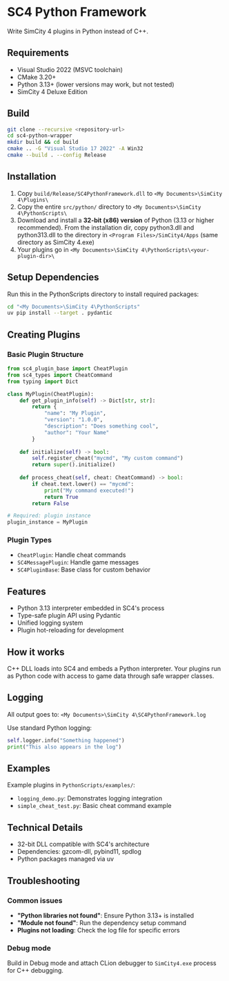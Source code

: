 # SC4 Python Framework

Write SimCity 4 plugins in Python instead of C++.

## Requirements
- Visual Studio 2022 (MSVC toolchain)
- CMake 3.20+
- Python 3.13+ (lower versions may work, but not tested)
- SimCity 4 Deluxe Edition

## Build
```bash
git clone --recursive <repository-url>
cd sc4-python-wrapper
mkdir build && cd build
cmake .. -G "Visual Studio 17 2022" -A Win32
cmake --build . --config Release
```

## Installation
1. Copy `build/Release/SC4PythonFramework.dll` to `<My Documents>\SimCity 4\Plugins\`
2. Copy the entire `src/python/` directory to `<My Documents>\SimCity 4\PythonScripts\`
3. Download and install a **32-bit (x86) version** of Python (3.13 or higher recommended). From the installation dir, copy python3.dll and python313.dll to the directory in `<Program Files>/SimCity4/Apps` (same directory as SimCity 4.exe)
4. Your plugins go in `<My Documents>\SimCity 4\PythonScripts\<your-plugin-dir>\`

## Setup Dependencies
Run this in the PythonScripts directory to install required packages:
```bash
cd "<My Documents>\SimCity 4\PythonScripts"
uv pip install --target . pydantic
```

## Creating Plugins

### Basic Plugin Structure
```python
from sc4_plugin_base import CheatPlugin
from sc4_types import CheatCommand
from typing import Dict

class MyPlugin(CheatPlugin):
    def get_plugin_info(self) -> Dict[str, str]:
        return {
            "name": "My Plugin",
            "version": "1.0.0",
            "description": "Does something cool",
            "author": "Your Name"
        }
    
    def initialize(self) -> bool:
        self.register_cheat("mycmd", "My custom command")
        return super().initialize()
    
    def process_cheat(self, cheat: CheatCommand) -> bool:
        if cheat.text.lower() == "mycmd":
            print("My command executed!")
            return True
        return False

# Required: plugin instance
plugin_instance = MyPlugin
```

### Plugin Types
- `CheatPlugin`: Handle cheat commands
- `SC4MessagePlugin`: Handle game messages  
- `SC4PluginBase`: Base class for custom behavior

## Features

- Python 3.13 interpreter embedded in SC4's process
- Type-safe plugin API using Pydantic
- Unified logging system
- Plugin hot-reloading for development

## How it works

C++ DLL loads into SC4 and embeds a Python interpreter. Your plugins run as Python code with access to game data through safe wrapper classes.

## Logging

All output goes to: `<My Documents>\SimCity 4\SC4PythonFramework.log`

Use standard Python logging:
```python
self.logger.info("Something happened")
print("This also appears in the log")
```

## Examples

Example plugins in `PythonScripts/examples/`:
- `logging_demo.py`: Demonstrates logging integration
- `simple_cheat_test.py`: Basic cheat command example

## Technical Details
- 32-bit DLL compatible with SC4's architecture
- Dependencies: gzcom-dll, pybind11, spdlog
- Python packages managed via uv

## Troubleshooting

### Common issues
- **"Python libraries not found"**: Ensure Python 3.13+ is installed
- **"Module not found"**: Run the dependency setup command
- **Plugins not loading**: Check the log file for specific errors

### Debug mode
Build in Debug mode and attach CLion debugger to `SimCity4.exe` process for C++ debugging.
